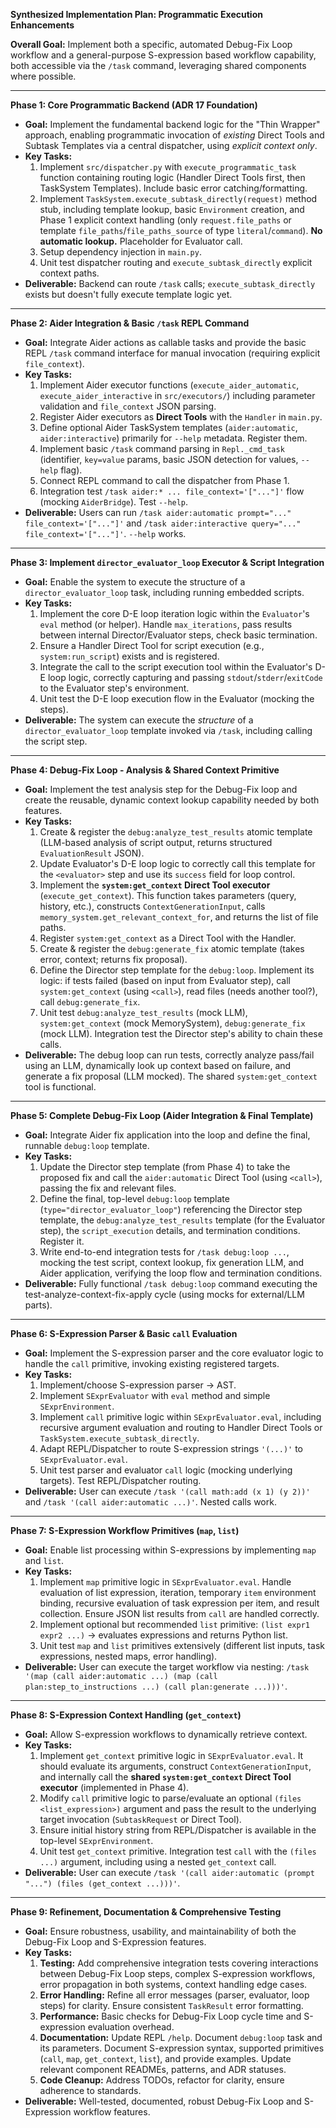 
**Synthesized Implementation Plan: Programmatic Execution Enhancements**

**Overall Goal:** Implement both a specific, automated Debug-Fix Loop workflow and a general-purpose S-expression based workflow capability, both accessible via the `/task` command, leveraging shared components where possible.

---

**Phase 1: Core Programmatic Backend (ADR 17 Foundation)**

*   **Goal:** Implement the fundamental backend logic for the "Thin Wrapper" approach, enabling programmatic invocation of *existing* Direct Tools and Subtask Templates via a central dispatcher, using *explicit context only*.
*   **Key Tasks:**
    1.  Implement `src/dispatcher.py` with `execute_programmatic_task` function containing routing logic (Handler Direct Tools first, then TaskSystem Templates). Include basic error catching/formatting.
    2.  Implement `TaskSystem.execute_subtask_directly(request)` method stub, including template lookup, basic `Environment` creation, and Phase 1 explicit context handling (only `request.file_paths` or template `file_paths`/`file_paths_source` of type `literal`/`command`). **No automatic lookup.** Placeholder for Evaluator call.
    3.  Setup dependency injection in `main.py`.
    4.  Unit test dispatcher routing and `execute_subtask_directly` explicit context paths.
*   **Deliverable:** Backend can route `/task` calls; `execute_subtask_directly` exists but doesn't fully execute template logic yet.

---

**Phase 2: Aider Integration & Basic `/task` REPL Command**

*   **Goal:** Integrate Aider actions as callable tasks and provide the basic REPL `/task` command interface for manual invocation (requiring explicit `file_context`).
*   **Key Tasks:**
    1.  Implement Aider executor functions (`execute_aider_automatic`, `execute_aider_interactive` in `src/executors/`) including parameter validation and `file_context` JSON parsing.
    2.  Register Aider executors as **Direct Tools** with the `Handler` in `main.py`.
    3.  Define optional Aider TaskSystem templates (`aider:automatic`, `aider:interactive`) primarily for `--help` metadata. Register them.
    4.  Implement basic `/task` command parsing in `Repl._cmd_task` (identifier, `key=value` params, basic JSON detection for values, `--help` flag).
    5.  Connect REPL command to call the dispatcher from Phase 1.
    6.  Integration test `/task aider:* ... file_context='["..."]'` flow (mocking `AiderBridge`). Test `--help`.
*   **Deliverable:** Users can run `/task aider:automatic prompt="..." file_context='["..."]'` and `/task aider:interactive query="..." file_context='["..."]'`. `--help` works.

---

**Phase 3: Implement `director_evaluator_loop` Executor & Script Integration**

*   **Goal:** Enable the system to execute the structure of a `director_evaluator_loop` task, including running embedded scripts.
*   **Key Tasks:**
    1.  Implement the core D-E loop iteration logic within the `Evaluator`'s `eval` method (or helper). Handle `max_iterations`, pass results between internal Director/Evaluator steps, check basic termination.
    2.  Ensure a Handler Direct Tool for script execution (e.g., `system:run_script`) exists and is registered.
    3.  Integrate the call to the script execution tool within the Evaluator's D-E loop logic, correctly capturing and passing `stdout`/`stderr`/`exitCode` to the Evaluator step's environment.
    4.  Unit test the D-E loop execution flow in the Evaluator (mocking the steps).
*   **Deliverable:** The system can execute the *structure* of a `director_evaluator_loop` template invoked via `/task`, including calling the script step.

---

**Phase 4: Debug-Fix Loop - Analysis & Shared Context Primitive**

*   **Goal:** Implement the test analysis step for the Debug-Fix loop and create the reusable, dynamic context lookup capability needed by both features.
*   **Key Tasks:**
    1.  Create & register the `debug:analyze_test_results` atomic template (LLM-based analysis of script output, returns structured `EvaluationResult` JSON).
    2.  Update Evaluator's D-E loop logic to correctly call this template for the `<evaluator>` step and use its `success` field for loop control.
    3.  Implement the **`system:get_context` Direct Tool executor** (`execute_get_context`). This function takes parameters (query, history, etc.), constructs `ContextGenerationInput`, calls `memory_system.get_relevant_context_for`, and returns the list of file paths.
    4.  Register `system:get_context` as a Direct Tool with the Handler.
    5.  Create & register the `debug:generate_fix` atomic template (takes error, context; returns fix proposal).
    6.  Define the Director step template for the `debug:loop`. Implement its logic: if tests failed (based on input from Evaluator step), call `system:get_context` (using `<call>`), read files (needs another tool?), call `debug:generate_fix`.
    7.  Unit test `debug:analyze_test_results` (mock LLM), `system:get_context` (mock MemorySystem), `debug:generate_fix` (mock LLM). Integration test the Director step's ability to chain these calls.
*   **Deliverable:** The debug loop can run tests, correctly analyze pass/fail using an LLM, dynamically look up context based on failure, and generate a fix proposal (LLM mocked). The shared `system:get_context` tool is functional.

---

**Phase 5: Complete Debug-Fix Loop (Aider Integration & Final Template)**

*   **Goal:** Integrate Aider fix application into the loop and define the final, runnable `debug:loop` template.
*   **Key Tasks:**
    1.  Update the Director step template (from Phase 4) to take the proposed fix and call the `aider:automatic` Direct Tool (using `<call>`), passing the fix and relevant files.
    2.  Define the final, top-level `debug:loop` template (`type="director_evaluator_loop"`) referencing the Director step template, the `debug:analyze_test_results` template (for the Evaluator step), the `script_execution` details, and termination conditions. Register it.
    3.  Write end-to-end integration tests for `/task debug:loop ...`, mocking the test script, context lookup, fix generation LLM, and Aider application, verifying the loop flow and termination conditions.
*   **Deliverable:** Fully functional `/task debug:loop` command executing the test-analyze-context-fix-apply cycle (using mocks for external/LLM parts).

---

**Phase 6: S-Expression Parser & Basic `call` Evaluation**

*   **Goal:** Implement the S-expression parser and the core evaluator logic to handle the `call` primitive, invoking existing registered targets.
*   **Key Tasks:**
    1.  Implement/choose S-expression parser -> AST.
    2.  Implement `SExprEvaluator` with `eval` method and simple `SExprEnvironment`.
    3.  Implement `call` primitive logic within `SExprEvaluator.eval`, including recursive argument evaluation and routing to Handler Direct Tools or `TaskSystem.execute_subtask_directly`.
    4.  Adapt REPL/Dispatcher to route S-expression strings `'(...)'` to `SExprEvaluator.eval`.
    5.  Unit test parser and evaluator `call` logic (mocking underlying targets). Test REPL/Dispatcher routing.
*   **Deliverable:** User can execute `/task '(call math:add (x 1) (y 2))'` and `/task '(call aider:automatic ...)'`. Nested calls work.

---

**Phase 7: S-Expression Workflow Primitives (`map`, `list`)**

*   **Goal:** Enable list processing within S-expressions by implementing `map` and `list`.
*   **Key Tasks:**
    1.  Implement `map` primitive logic in `SExprEvaluator.eval`. Handle evaluation of list expression, iteration, temporary `item` environment binding, recursive evaluation of task expression per item, and result collection. Ensure JSON list results from `call` are handled correctly.
    2.  Implement optional but recommended `list` primitive: `(list expr1 expr2 ...)` -> evaluates expressions and returns Python list.
    3.  Unit test `map` and `list` primitives extensively (different list inputs, task expressions, nested maps, error handling).
*   **Deliverable:** User can execute the target workflow via nesting: `/task '(map (call aider:automatic ...) (map (call plan:step_to_instructions ...) (call plan:generate ...)))'`.

---

**Phase 8: S-Expression Context Handling (`get_context`)**

*   **Goal:** Allow S-expression workflows to dynamically retrieve context.
*   **Key Tasks:**
    1.  Implement `get_context` primitive logic in `SExprEvaluator.eval`. It should evaluate its arguments, construct `ContextGenerationInput`, and internally call the **shared `system:get_context` Direct Tool executor** (implemented in Phase 4).
    2.  Modify `call` primitive logic to parse/evaluate an optional `(files <list_expression>)` argument and pass the result to the underlying target invocation (`SubtaskRequest` or Direct Tool).
    3.  Ensure initial history string from REPL/Dispatcher is available in the top-level `SExprEnvironment`.
    4.  Unit test `get_context` primitive. Integration test `call` with the `(files ...)` argument, including using a nested `get_context` call.
*   **Deliverable:** User can execute `/task '(call aider:automatic (prompt "...") (files (get_context ...)))'`.

---

**Phase 9: Refinement, Documentation & Comprehensive Testing**

*   **Goal:** Ensure robustness, usability, and maintainability of both the Debug-Fix Loop and S-Expression features.
*   **Key Tasks:**
    1.  **Testing:** Add comprehensive integration tests covering interactions between Debug-Fix Loop steps, complex S-expression workflows, error propagation in both systems, context handling edge cases.
    2.  **Error Handling:** Refine all error messages (parser, evaluator, loop steps) for clarity. Ensure consistent `TaskResult` error formatting.
    3.  **Performance:** Basic checks for Debug-Fix Loop cycle time and S-expression evaluation overhead.
    4.  **Documentation:** Update REPL `/help`. Document `debug:loop` task and its parameters. Document S-expression syntax, supported primitives (`call`, `map`, `get_context`, `list`), and provide examples. Update relevant component READMEs, patterns, and ADR statuses.
    5.  **Code Cleanup:** Address TODOs, refactor for clarity, ensure adherence to standards.
*   **Deliverable:** Well-tested, documented, robust Debug-Fix Loop and S-Expression workflow features.

